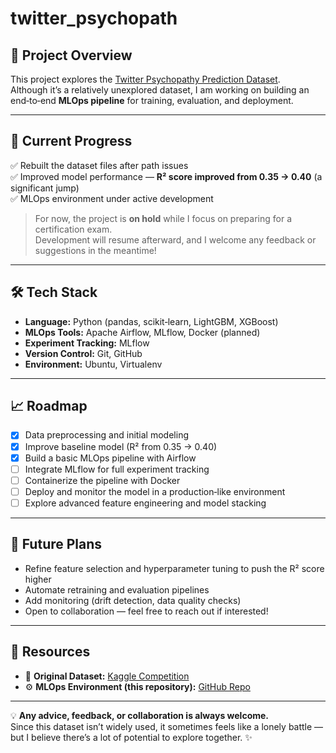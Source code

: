 # twitter_psychopath

## 📌 Project Overview  
This project explores the [Twitter Psychopathy Prediction Dataset](https://www.kaggle.com/competitions/twitter-psychopathy-prediction).  
Although it’s a relatively unexplored dataset, I am working on building an end‑to‑end **MLOps pipeline** for training, evaluation, and deployment.  

---

## 🚀 Current Progress  
✅ Rebuilt the dataset files after path issues  
✅ Improved model performance — **R² score improved from 0.35 → 0.40** (a significant jump)  
✅ MLOps environment under active development  

> For now, the project is **on hold** while I focus on preparing for a certification exam.  
> Development will resume afterward, and I welcome any feedback or suggestions in the meantime!

---

## 🛠 Tech Stack  
- **Language:** Python (pandas, scikit‑learn, LightGBM, XGBoost)  
- **MLOps Tools:** Apache Airflow, MLflow, Docker (planned)  
- **Experiment Tracking:** MLflow  
- **Version Control:** Git, GitHub  
- **Environment:** Ubuntu, Virtualenv  

---

## 📈 Roadmap  
- [x] Data preprocessing and initial modeling  
- [x] Improve baseline model (R² from 0.35 → 0.40)  
- [x] Build a basic MLOps pipeline with Airflow  
- [ ] Integrate MLflow for full experiment tracking  
- [ ] Containerize the pipeline with Docker  
- [ ] Deploy and monitor the model in a production‑like environment  
- [ ] Explore advanced feature engineering and model stacking  

---

## 🔮 Future Plans  
- Refine feature selection and hyperparameter tuning to push the R² score higher  
- Automate retraining and evaluation pipelines  
- Add monitoring (drift detection, data quality checks)  
- Open to collaboration — feel free to reach out if interested!  

---

## 🔗 Resources  
- 📂 **Original Dataset:** [Kaggle Competition](https://www.kaggle.com/competitions/twitter-psychopathy-prediction)  
- ⚙️ **MLOps Environment (this repository):** [GitHub Repo](https://github.com/jiyoungeeeeeeeeeeeeeeeeeeeee/-MLOps-twitter_psychopath)

---

💡 **Any advice, feedback, or collaboration is always welcome.**  
Since this dataset isn’t widely used, it sometimes feels like a lonely battle — but I believe there’s a lot of potential to explore together. ✨
